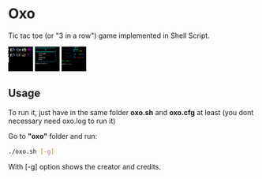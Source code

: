 # Oxo
Tic tac toe (or "3 in a row") game implemented in Shell Script.

<img src="README_images/loading.PNG" width="50" height="50">
<img src="README_images/menu.PNG" width="50" height="50">
<img src="README_images/game.PNG" width="50" height="50">

## Usage
To run it, just have in the same folder **oxo.sh** and **oxo.cfg** at least (you dont necessary need oxo.log to run it)

Go to **"oxo"** folder and run:
```sh
./oxo.sh [-g]
```
With [-g] option shows the creator and credits.
